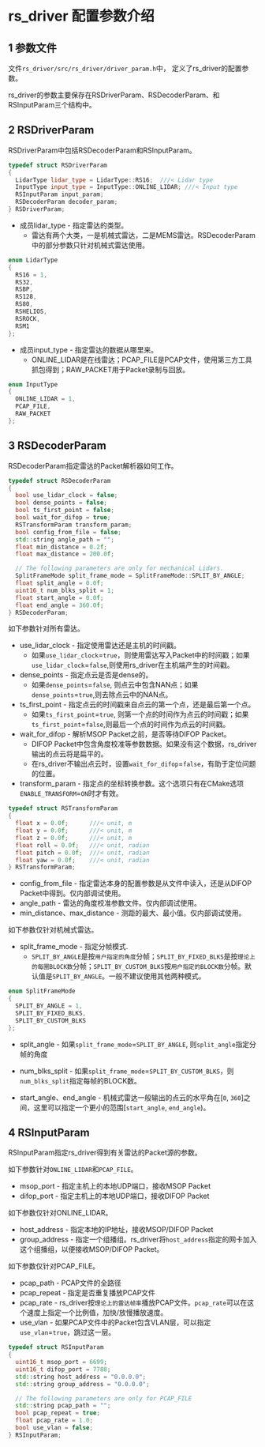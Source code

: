 # rs_driver 配置参数介绍

## 1 参数文件

文件`rs_driver/src/rs_driver/driver_param.h`中， 定义了rs_driver的配置参数。

rs_driver的参数主要保存在RSDriverParam、RSDecoderParam、和RSInputParam三个结构中。

## 2 RSDriverParam

RSDriverParam中包括RSDecoderParam和RSInputParam。

```c++
typedef struct RSDriverParam
{
  LidarType lidar_type = LidarType::RS16;  ///< Lidar type
  InputType input_type = InputType::ONLINE_LIDAR; ///< Input type
  RSInputParam input_param;
  RSDecoderParam decoder_param;
} RSDriverParam;
```

+ 成员lidar_type - 指定雷达的类型。
  + 雷达有两个大类，一是机械式雷达，二是MEMS雷达。RSDecoderParam中的部分参数只针对机械式雷达使用。

```c++
enum LidarType
{
  RS16 = 1,
  RS32,
  RSBP,
  RS128,
  RS80,
  RSHELIOS,
  RSROCK,
  RSM1
};
```

+ 成员input_type - 指定雷达的数据从哪里来。
  + ONLINE_LIDAR是在线雷达；PCAP_FILE是PCAP文件，使用第三方工具抓包得到；RAW_PACKET用于Packet录制与回放。

```c++
enum InputType
{
  ONLINE_LIDAR = 1,
  PCAP_FILE,
  RAW_PACKET
};
```


## 3 RSDecoderParam

RSDecoderParam指定雷达的Packet解析器如何工作。

```c++
typedef struct RSDecoderParam
{
  bool use_lidar_clock = false;
  bool dense_points = false;
  bool ts_first_point = false;
  bool wait_for_difop = true;
  RSTransformParam transform_param;
  bool config_from_file = false;
  std::string angle_path = "";
  float min_distance = 0.2f;
  float max_distance = 200.0f;

  // The following parameters are only for mechanical Lidars.
  SplitFrameMode split_frame_mode = SplitFrameMode::SPLIT_BY_ANGLE;
  float split_angle = 0.0f;
  uint16_t num_blks_split = 1;
  float start_angle = 0.0f;
  float end_angle = 360.0f;
} RSDecoderParam;
```

如下参数针对所有雷达。
+ use_lidar_clock - 指定使用雷达还是主机的时间戳。
  + 如果`use_lidar_clock`=`true`，则使用雷达写入Packet中的时间戳；如果`use_lidar_clock`=`false`,则使用rs_driver在主机端产生的时间戳。
+ dense_points - 指定点云是否是dense的。
  + 如果`dense_points`=`false`, 则点云中包含NAN点；如果`dense_points`=`true`,则去除点云中的NAN点。
+ ts_first_point - 指定点云的时间戳来自点云的第一个点，还是最后第一个点。
  + 如果`ts_first_point`=`true`, 则第一个点的时间作为点云的时间戳；如果`ts_first_point`=`false`,则最后一个点的时间作为点云的时间戳。
+ wait_for_difop - 解析MSOP Packet之前，是否等待DIFOP Packet。
  + DIFOP Packet中包含角度校准等参数数据。如果没有这个数据，rs_driver输出的点云将是扁平的。
  + 在rs_driver不输出点云时，设置`wait_for_difop`=`false`，有助于定位问题的位置。
+ transform_param - 指定点的坐标转换参数。这个选项只有在CMake选项`ENABLE_TRANSFORM`=`ON`时才有效。

```c++
typedef struct RSTransformParam
{
  float x = 0.0f;      ///< unit, m
  float y = 0.0f;      ///< unit, m
  float z = 0.0f;      ///< unit, m
  float roll = 0.0f;   ///< unit, radian
  float pitch = 0.0f;  ///< unit, radian
  float yaw = 0.0f;    ///< unit, radian
} RSTransformParam;
```

+ config_from_file - 指定雷达本身的配置参数是从文件中读入，还是从DIFOP Packet中得到。仅内部调试使用。
+ angle_path - 雷达的角度校准参数文件。仅内部调试使用。
+ min_distance、max_distance - 测距的最大、最小值。仅内部调试使用。

如下参数仅针对机械式雷达。
+ split_frame_mode - 指定分帧模式. 
  + `SPLIT_BY_ANGLE`是按`用户指定的角度`分帧；`SPLIT_BY_FIXED_BLKS`是按`理论上的每圈BLOCK数`分帧；`SPLIT_BY_CUSTOM_BLKS`按`用户指定的BLOCK数`分帧。默认值是`SPLIT_BY_ANGLE`。一般不建议使用其他两种模式。

```c++
enum SplitFrameMode
{
  SPLIT_BY_ANGLE = 1,
  SPLIT_BY_FIXED_BLKS,
  SPLIT_BY_CUSTOM_BLKS
};
```
+ split_angle - 如果`split_frame_mode`=`SPLIT_BY_ANGLE`, 则`split_angle`指定分帧的角度
+ num_blks_split - 如果`split_frame_mode`=`SPLIT_BY_CUSTOM_BLKS`，则`num_blks_split`指定每帧的BLOCK数。

+ start_angle、end_angle - 机械式雷达一般输出的点云的水平角在[`0`, `360`]之间，这里可以指定一个更小的范围[`start_angle`, `end_angle`)。

## 4 RSInputParam

RSInputParam指定rs_driver得到有关雷达的Packet源的参数。

如下参数针对`ONLINE_LIDAR`和`PCAP_FILE`。
+ msop_port - 指定主机上的本地UDP端口，接收MSOP Packet
+ difop_port - 指定主机上的本地UDP端口，接收DIFOP Packet

如下参数仅针对ONLINE_LIDAR。
+ host_address - 指定本地的IP地址，接收MSOP/DIFOP Packet
+ group_address - 指定一个组播组。rs_driver将`host_address`指定的网卡加入这个组播组，以便接收MSOP/DIFOP Packet。

如下参数仅针对PCAP_FILE。
+ pcap_path - PCAP文件的全路径
+ pcap_repeat - 指定是否重复播放PCAP文件
+ pcap_rate - rs_driver按`理论上的雷达帧率`播放PCAP文件。`pcap_rate`可以在这个速度上指定一个比例值，加快/放慢播放速度。
+ use_vlan - 如果PCAP文件中的Packet包含VLAN层，可以指定`use_vlan`=`true`，跳过这一层。

```c++
typedef struct RSInputParam
{
  uint16_t msop_port = 6699;
  uint16_t difop_port = 7788;
  std::string host_address = "0.0.0.0";
  std::string group_address = "0.0.0.0";

  // The following parameters are only for PCAP_FILE
  std::string pcap_path = "";
  bool pcap_repeat = true;
  float pcap_rate = 1.0;
  bool use_vlan = false;
} RSInputParam;

```
